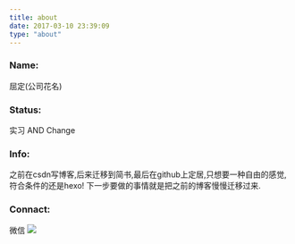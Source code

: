 ```yaml
---
title: about
date: 2017-03-10 23:39:09
type: "about"
---
```


### Name:
屈定(公司花名)

### Status:
实习  AND Change

### Info:
之前在csdn写博客,后来迁移到简书,最后在github上定居,只想要一种自由的感觉,符合条件的还是hexo!
下一步要做的事情就是把之前的博客慢慢迁移过来.


### Connact:

微信
![](http://ac-HSNl7zbI.clouddn.com/W3t8MRTDSX3UiqJtTTRzkqfgPj5aykSrST1Wvlvb.jpg)
